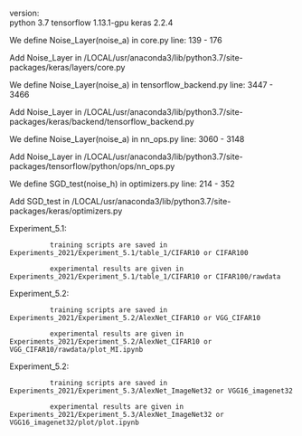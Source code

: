 version:     
   python 3.7
   tensorflow 1.13.1-gpu
   keras 2.2.4

We define Noise_Layer(noise_a) in core.py line: 139 - 176

Add Noise_Layer in /LOCAL/usr/anaconda3/lib/python3.7/site-packages/keras/layers/core.py

We define Noise_Layer(noise_a) in tensorflow_backend.py line: 3447 - 3466

Add Noise_Layer in /LOCAL/usr/anaconda3/lib/python3.7/site-packages/keras/backend/tensorflow_backend.py

We define Noise_Layer(noise_a) in nn_ops.py line: 3060 - 3148

Add Noise_Layer in /LOCAL/usr/anaconda3/lib/python3.7/site-packages/tensorflow/python/ops/nn_ops.py

We define SGD_test(noise_h) in optimizers.py line: 214 - 352

Add SGD_test in /LOCAL/usr/anaconda3/lib/python3.7/site-packages/keras/optimizers.py

Experiment_5.1: 
               
              training scripts are saved in Experiments_2021/Experiment_5.1/table_1/CIFAR10 or CIFAR100

              experimental results are given in Experiments_2021/Experiment_5.1/table_1/CIFAR10 or CIFAR100/rawdata
              
Experiment_5.2: 
               
              training scripts are saved in Experiments_2021/Experiment_5.2/AlexNet_CIFAR10 or VGG_CIFAR10

              experimental results are given in Experiments_2021/Experiment_5.2/AlexNet_CIFAR10 or VGG_CIFAR10/rawdata/plot_MI.ipynb
              
Experiment_5.2: 
               
              training scripts are saved in Experiments_2021/Experiment_5.3/AlexNet_ImageNet32 or VGG16_imagenet32

              experimental results are given in Experiments_2021/Experiment_5.3/AlexNet_ImageNet32 or VGG16_imagenet32/plot/plot.ipynb
              
              
          
